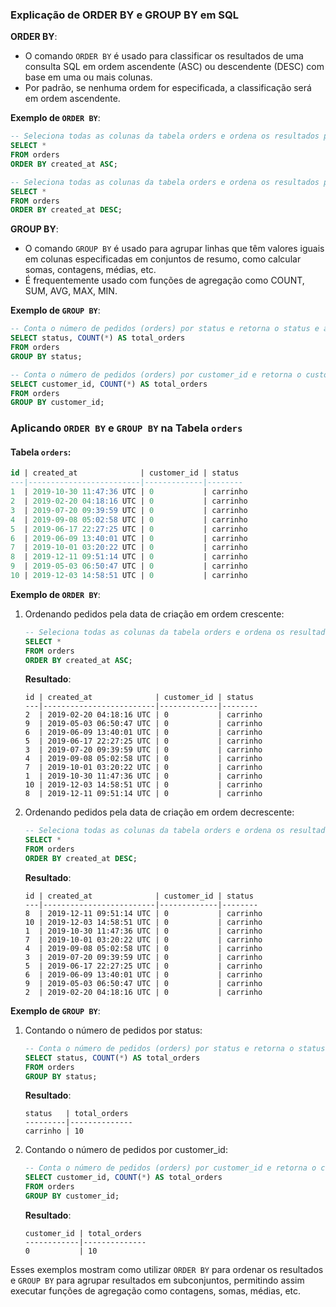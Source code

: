 ### Explicação de ORDER BY e GROUP BY em SQL

**ORDER BY**:
- O comando `ORDER BY` é usado para classificar os resultados de uma consulta SQL em ordem ascendente (ASC) ou descendente (DESC) com base em uma ou mais colunas.
- Por padrão, se nenhuma ordem for especificada, a classificação será em ordem ascendente.

**Exemplo de `ORDER BY`**:
```sql
-- Seleciona todas as colunas da tabela orders e ordena os resultados pela coluna created_at em ordem crescente
SELECT *
FROM orders
ORDER BY created_at ASC;

-- Seleciona todas as colunas da tabela orders e ordena os resultados pela coluna created_at em ordem decrescente
SELECT *
FROM orders
ORDER BY created_at DESC;
```

**GROUP BY**:
- O comando `GROUP BY` é usado para agrupar linhas que têm valores iguais em colunas especificadas em conjuntos de resumo, como calcular somas, contagens, médias, etc.
- É frequentemente usado com funções de agregação como COUNT, SUM, AVG, MAX, MIN.

**Exemplo de `GROUP BY`**:
```sql
-- Conta o número de pedidos (orders) por status e retorna o status e a contagem
SELECT status, COUNT(*) AS total_orders
FROM orders
GROUP BY status;

-- Conta o número de pedidos (orders) por customer_id e retorna o customer_id e a contagem
SELECT customer_id, COUNT(*) AS total_orders
FROM orders
GROUP BY customer_id;
```

### Aplicando `ORDER BY` e `GROUP BY` na Tabela `orders`

#### Tabela `orders`:
```sql
id | created_at              | customer_id | status
---|-------------------------|-------------|--------
1  | 2019-10-30 11:47:36 UTC | 0           | carrinho
2  | 2019-02-20 04:18:16 UTC | 0           | carrinho
3  | 2019-07-20 09:39:59 UTC | 0           | carrinho
4  | 2019-09-08 05:02:58 UTC | 0           | carrinho
5  | 2019-06-17 22:27:25 UTC | 0           | carrinho
6  | 2019-06-09 13:40:01 UTC | 0           | carrinho
7  | 2019-10-01 03:20:22 UTC | 0           | carrinho
8  | 2019-12-11 09:51:14 UTC | 0           | carrinho
9  | 2019-05-03 06:50:47 UTC | 0           | carrinho
10 | 2019-12-03 14:58:51 UTC | 0           | carrinho
```

**Exemplo de `ORDER BY`**:
1. Ordenando pedidos pela data de criação em ordem crescente:
    ```sql
    -- Seleciona todas as colunas da tabela orders e ordena os resultados pela coluna created_at em ordem crescente
    SELECT *
    FROM orders
    ORDER BY created_at ASC;
    ```

    **Resultado**:
    ```
    id | created_at              | customer_id | status
    ---|-------------------------|-------------|--------
    2  | 2019-02-20 04:18:16 UTC | 0           | carrinho
    9  | 2019-05-03 06:50:47 UTC | 0           | carrinho
    6  | 2019-06-09 13:40:01 UTC | 0           | carrinho
    5  | 2019-06-17 22:27:25 UTC | 0           | carrinho
    3  | 2019-07-20 09:39:59 UTC | 0           | carrinho
    4  | 2019-09-08 05:02:58 UTC | 0           | carrinho
    7  | 2019-10-01 03:20:22 UTC | 0           | carrinho
    1  | 2019-10-30 11:47:36 UTC | 0           | carrinho
    10 | 2019-12-03 14:58:51 UTC | 0           | carrinho
    8  | 2019-12-11 09:51:14 UTC | 0           | carrinho
    ```

2. Ordenando pedidos pela data de criação em ordem decrescente:
    ```sql
    -- Seleciona todas as colunas da tabela orders e ordena os resultados pela coluna created_at em ordem decrescente
    SELECT *
    FROM orders
    ORDER BY created_at DESC;
    ```

    **Resultado**:
    ```
    id | created_at              | customer_id | status
    ---|-------------------------|-------------|--------
    8  | 2019-12-11 09:51:14 UTC | 0           | carrinho
    10 | 2019-12-03 14:58:51 UTC | 0           | carrinho
    1  | 2019-10-30 11:47:36 UTC | 0           | carrinho
    7  | 2019-10-01 03:20:22 UTC | 0           | carrinho
    4  | 2019-09-08 05:02:58 UTC | 0           | carrinho
    3  | 2019-07-20 09:39:59 UTC | 0           | carrinho
    5  | 2019-06-17 22:27:25 UTC | 0           | carrinho
    6  | 2019-06-09 13:40:01 UTC | 0           | carrinho
    9  | 2019-05-03 06:50:47 UTC | 0           | carrinho
    2  | 2019-02-20 04:18:16 UTC | 0           | carrinho
    ```

**Exemplo de `GROUP BY`**:
1. Contando o número de pedidos por status:
    ```sql
    -- Conta o número de pedidos (orders) por status e retorna o status e a contagem
    SELECT status, COUNT(*) AS total_orders
    FROM orders
    GROUP BY status;
    ```

    **Resultado**:
    ```
    status   | total_orders
    ---------|--------------
    carrinho | 10
    ```

2. Contando o número de pedidos por customer_id:
    ```sql
    -- Conta o número de pedidos (orders) por customer_id e retorna o customer_id e a contagem
    SELECT customer_id, COUNT(*) AS total_orders
    FROM orders
    GROUP BY customer_id;
    ```

    **Resultado**:
    ```
    customer_id | total_orders
    ------------|--------------
    0           | 10
    ```

Esses exemplos mostram como utilizar `ORDER BY` para ordenar os resultados e `GROUP BY` para agrupar resultados em subconjuntos, permitindo assim executar funções de agregação como contagens, somas, médias, etc.